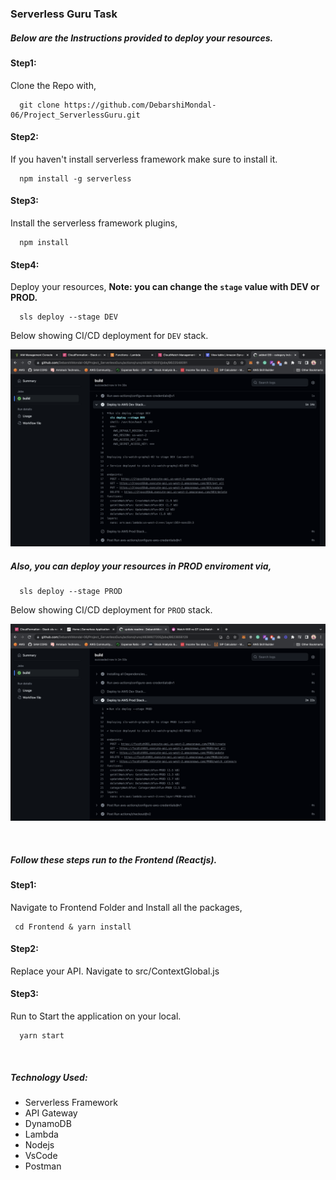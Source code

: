 ### Serverless Guru Task

##### Below are the Instructions provided to deploy your resources.


#### Step1:
Clone the Repo with,
```
  git clone https://github.com/DebarshiMondal-06/Project_ServerlessGuru.git
```

#### Step2:
If you haven't install serverless framework make sure to install it.
```
  npm install -g serverless
```

#### Step3:
Install the serverless framework plugins,
```
  npm install
```

#### Step4:
Deploy your resources, 
<b>Note: you can change the `stage` value with DEV or PROD. </b>
```
  sls deploy --stage DEV
```

Below showing CI/CD deployment for `DEV` stack.

![Dev Stack CI/CD](./screenshots/devStack.png)

##### Also, you can deploy your resources in PROD enviroment via, 
```
  sls deploy --stage PROD
```

Below showing CI/CD deployment for `PROD` stack.

![Dev Stack CI/CD](./screenshots/prodStack.png)


<br />

##### Follow these steps run to the Frontend (Reactjs).
#### Step1:
Navigate to Frontend Folder and Install all the packages,
```
 cd Frontend & yarn install
```

#### Step2:
  Replace your API. Navigate to src/ContextGlobal.js

#### Step3:
Run to Start the application on your local.
  ```
    yarn start
  ```

<br/>

##### Technology Used:
- Serverless Framework
- API Gateway
- DynamoDB
- Lambda
- Nodejs
- VsCode
- Postman
